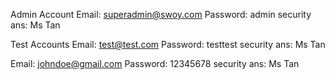 Admin Account
Email: superadmin@swoy.com
Password: admin
security ans: Ms Tan

Test Accounts
Email: test@test.com
Password: testtest
security ans: Ms Tan

Email: johndoe@gmail.com
Password: 12345678
security ans: Ms Tan
